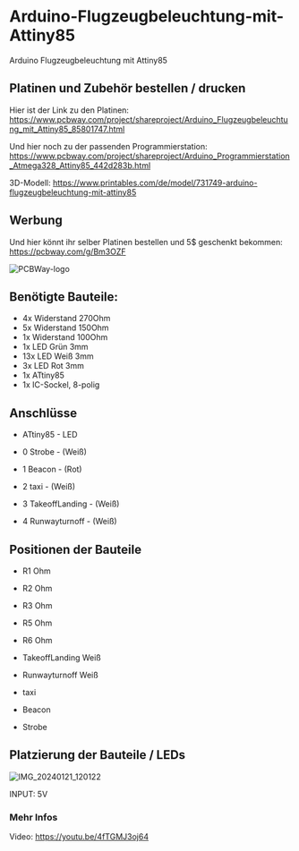 # Arduino-Flugzeugbeleuchtung-mit-Attiny85
Arduino Flugzeugbeleuchtung mit Attiny85

## Platinen und Zubehör bestellen / drucken
Hier ist der Link zu den Platinen: https://www.pcbway.com/project/shareproject/Arduino_Flugzeugbeleuchtung_mit_Attiny85_85801747.html

Und hier noch zu der passenden Programmierstation: https://www.pcbway.com/project/shareproject/Arduino_Programmierstation_Atmega328_Attiny85_442d283b.html

3D-Modell: https://www.printables.com/de/model/731749-arduino-flugzeugbeleuchtung-mit-attiny85


## Werbung

Und hier könnt ihr selber Platinen bestellen und 5$ geschenkt bekommen: https://pcbway.com/g/Bm3OZF

![PCBWay-logo](https://github.com/Linu-Tec/Arduino-Flugzeugbeleuchtung-mit-Attiny85/assets/70856050/f9591483-f21d-43ff-ad13-56f694e104a1)


## Benötigte Bauteile:
- 4x Widerstand 270Ohm
- 5x Widerstand 150Ohm
- 1x Widerstand 100Ohm
- 1x LED Grün 3mm
- 13x LED Weiß 3mm
- 3x LED Rot 3mm
- 1x ATtiny85
- 1x IC-Sockel, 8-polig



## Anschlüsse

- ATtiny85 - LED

- 0	Strobe - (Weiß)

- 1	Beacon - (Rot)

- 2	taxi - (Weiß)

- 3	TakeoffLanding - (Weiß)

- 4	Runwayturnoff - (Weiß)

## Positionen der Bauteile 

- R1 Ohm
- R2 Ohm
- R3 Ohm
- R5 Ohm
- R6 Ohm

- TakeoffLanding Weiß
- Runwayturnoff Weiß
- taxi
- Beacon
- Strobe

## Platzierung der Bauteile / LEDs
![IMG_20240121_120122](https://github.com/Linu-Tec/Arduino-Flugzeugbeleuchtung-mit-Attiny85/assets/70856050/3a651bb8-5602-49a8-9e55-ddb3e097bd0c)



INPUT: 5V


### Mehr Infos
Video: https://youtu.be/4fTGMJ3oj64
